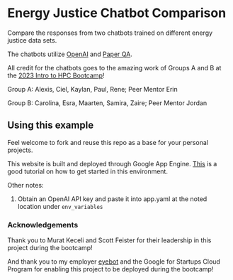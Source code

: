 # Energy Justice Chatbot Comparison

Compare the responses from two chatbots trained on different energy justice data sets.

The chatbots utilize [OpenAI](https://openai.com/) and [Paper QA](https://github.com/whitead/paper-qa).

All credit for the chatbots goes to the amazing work of Groups A and B at the [2023 Intro to HPC Bootcamp](https://shinstitute.org/energy-justice-bootcamp-2023/)!

Group A: Alexis, Ciel, Kaylan, Paul, Rene; Peer Mentor Erin

Group B: Carolina, Esra, Maarten, Samira, Zaire; Peer Mentor Jordan


## Using this example
Feel welcome to fork and reuse this repo as a base for your personal projects.

This website is built and deployed through Google App Engine. [This](https://cloud.google.com/appengine/docs/standard/python3/building-app) is a good tutorial on how to get started in this environment.

Other notes:
1. Obtain an OpenAI API key and paste it into app.yaml at the noted location under `env_variables`


### Acknowledgements 

Thank you to Murat Keceli and Scott Feister for their leadership in this project during the bootcamp!

And thank you to my employer [eyebot](https://eyebot.co/) and the Google for Startups Cloud Program for enabling this project to be deployed during the bootcamp!